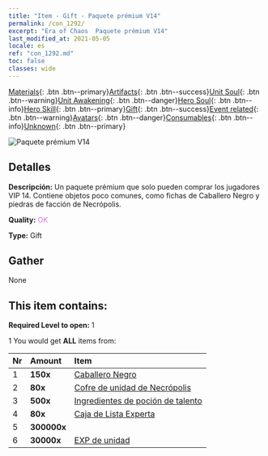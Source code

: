 ```yaml
---
title: "Item - Gift - Paquete prémium V14"
permalink: /con_1292/
excerpt: "Era of Chaos  Paquete prémium V14"
last_modified_at: 2021-05-05
locale: es
ref: "con_1292.md"
toc: false
classes: wide
---
```

 [Materials](/ItemsES/){: .btn .btn--primary}[Artifacts](/ItemsES/Artifacts/){: .btn .btn--success}[Unit Soul](/ItemsES/UnitSoul/){: .btn .btn--warning}[Unit Awakening](/ItemsES/UnitAwakening/){: .btn .btn--danger}[Hero Soul](/ItemsES/HeroSoul/){: .btn .btn--info}[Hero Skill](/ItemsES/HeroSkill/){: .btn .btn--primary}[Gift](/ItemsES/Gift/){: .btn .btn--success}[Event related](/ItemsES/Events/){: .btn .btn--warning}[Avatars](/ItemsES/Avatars/){: .btn .btn--danger}[Consumables](/ItemsES/Consumables/){: .btn .btn--info}[Unknown](/ItemsES/Unknown/){: .btn .btn--primary}

 ![Paquete prémium V14](/images/t/i_905014.png)

## Detalles
 **Descripción:** Un paquete prémium que solo pueden comprar los jugadores VIP 14. Contiene objetos poco comunes, como fichas de Caballero Negro y piedras de facción de Necrópolis.

 **Quality:** <span style="color: #DA70D6">OK</span>

 **Type:** Gift

## Gather

  None

## This item contains:

 **Required Level to open:** 1

 1 You would get **ALL** items  from:

  | Nr | Amount |     Item    |
  |:---|:-------|:------------|
  | 1 |  **150x** | [Caballero Negro](/ItemsES/unt_213/) |  | 
  | 2 |  **80x** | [Cofre de unidad de Necrópolis](/ItemsES/con_1271/) |  | 
  | 3 |  **500x** | [Ingredientes de poción de talento](/ItemsES/con_1120/) |  | 
  | 4 |  **80x** | [Caja de Lista Experta](/ItemsES/con_760/) |  | 
  | 5 |  **300000x** | <i class="fas fa-coins"/> |  | 
  | 6 |  **30000x** | [EXP de unidad](/ItemsES/con_902/) |  | 
